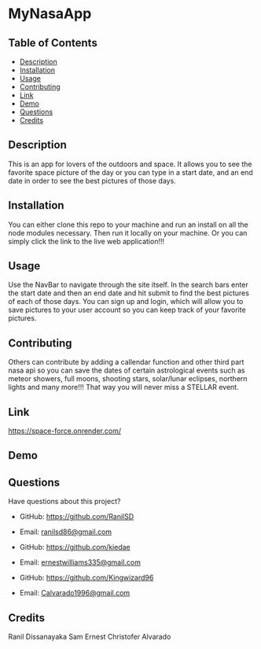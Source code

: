 # MyNasaApp

## Table of Contents

- [Description](#description)
- [Installation](#installation)
- [Usage](#usage)
- [Contributing](#contributing)
- [Link](#link)
- [Demo](#demo)
- [Questions](#questions)
- [Credits](#credits)

## Description

This is an app for lovers of the outdoors and space. It allows you to see the favorite space picture of the day or you can type in a start date, and an end date in order to see the best pictures of those days.

## Installation

You can either clone this repo to your machine and run an install on all the node modules necessary. Then run it locally on your machine. Or you can simply click the link to the live web application!!!

## Usage

Use the NavBar to navigate through the site itself. In the search bars enter the start date and then an end date and hit submit to find the best pictures of each of those days. You can sign up and login, which will allow you to save pictures to your user account so you can keep track of your favorite pictures.

## Contributing

Others can contribute by adding a callendar function and other third part nasa api so you can save the dates of certain astrological events such as meteor showers, full moons, shooting stars, solar/lunar eclipses, northern lights and many more!!! That way you will never miss a STELLAR event.

## Link

https://space-force.onrender.com/

## Demo

## Questions

Have questions about this project?

- GitHub: https://github.com/RanilSD
- Email: ranilsd86@gmail.com

- GitHub: https://github.com/kiedae
- Email: ernestwilliams335@gmail.com

- GitHub: https://github.com/Kingwizard96
- Email: Calvarado1996@gmail.com

## Credits

Ranil Dissanayaka
Sam Ernest
Christofer Alvarado
